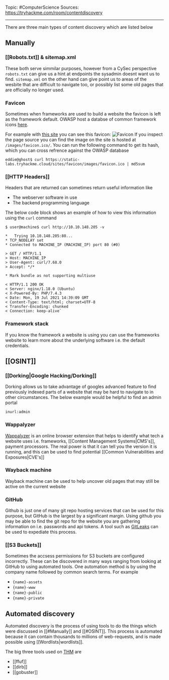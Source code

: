Topic: #ComputerScience 
Sources: https://tryhackme.com/room/contentdiscovery

---

There are three main types of content discovery which are listed below

## Manually
### [[Robots.txt]] & sitemap.xml
These both serve simmilar purposes, however from a CySec perspective `robots.txt` can give us a hint at endpoints the sysadmin doesnt want us to find. `sitemap.xml` on the other hand can give point us to areas of the wesbite that are difficult to navigate too, or possibly list some old pages that are officially no longer used.

### Favicon
Sometimes when frameworks are used to build a website the favicon is left as the framework default. OWASP host a databse of common framework icons [here](https://wiki.owasp.org/index.php/OWASP_favicon_database).

For example with [this site](https://static-labs.tryhackme.cloud/sites/favicon/) you can see this favicon: ![Favicon](https://static-labs.tryhackme.cloud/sites/favicon/images/favicon.ico) If you inspect the page source you can find the image on the site is hosted at `/images/favicon.ico/`. You can run the following command to get its hash, which you can cross refrence against the OWASP database
```
eddie@ghost$ curl https://static-labs.tryhackme.cloud/sites/favicon/images/favicon.ico | md5sum
```
### [[HTTP Headers]]
Headers that are returned can sometimes return useful information like
- The webserver software in use
- The backend programming language

The below code block shows an example of how to view this information using the `curl` command
```
$ user@machine$ curl http://10.10.148.205 -v

*   Trying 10.10.148.205:80...
* TCP_NODELAY set
* Connected to MACHINE_IP (MACHINE_IP) port 80 (#0)
 
> GET / HTTP/1.1
> Host: MACHINE_IP
> User-Agent: curl/7.68.0
> Accept: */*

* Mark bundle as not supporting multiuse

< HTTP/1.1 200 OK
< Server: nginx/1.18.0 (Ubuntu)
< X-Powered-By: PHP/7.4.3
< Date: Mon, 19 Jul 2021 14:39:09 GMT
< Content-Type: text/html; charset=UTF-8
< Transfer-Encoding: chunked
< Connection: keep-alive`
```
### Framework stack
If you know the framework a website is using you can use the frameworks website to learn more about the underlying software i.e. the default credentials.

## [[OSINT]]
### [[Dorking|Google Hacking/Dorking]]
Dorking allows us to take advantage of googles advanced feature to find previously indexed parts of a website that may be hard to navigate to in other circumstances. The below example would be helpful to find an admin portal
```
inurl:admin
```
### Wappalyzer
[Wappalyzer](https://www.wappalyzer.com) is an online browser extension that helps to identify what tech a website uses i.e. frameworks, [[Content Management Systems|CMS's]], payment processors. The real power is that it can tell you the version it is running, and this can be used to find potential [[Common Vulnerabilities and Exposures|CVE's]]

### Wayback machine
Wayback machine can be used to help uncover old pages that may still be active on the current website

### GitHub
Github is just one of many git repo hosting services that can be used for this purpose, but GitHub is the largest by a significant margin. Using github you may be able to find the git repo for the website you are gathering information on i.e. passwords and api tokens. A tool such as [GitLeaks](https://github.com/gitleaks/gitleaks) can be used to expediate this process.

### [[S3 Buckets]]
Sometimes the accsess permissions for S3 buckets are configured incorrectly. These can be discovered in many ways ranging from looking at GitHub to using automated tools. One automation method is by using the company name followed by common search terms. For example
- `{name}-assets`
- `{name}-www`
- `{name}-public`
- `{name}-private`

## Automated discovery
Automated discovery is the process of using tools to do the things which were discussed in [[#Manually]] and [[#OSINT]]. This process is automated because it can contain thousands to millions of web-requests, and is made possible using [[Wordlists|wordlists]].

The big three tools used on [THM](tryhackme.com) are
- [[ffuf]]
- [[dirb]]
- [[gobuster]]